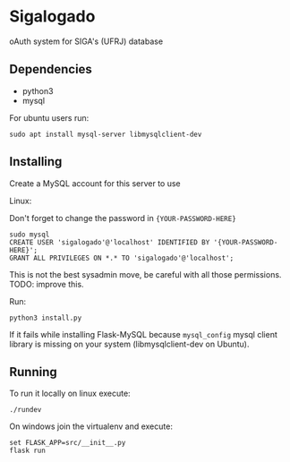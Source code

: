 # Sigalogado

oAuth system for SIGA's (UFRJ) database

## Dependencies

- python3
- mysql

For ubuntu users run:

```
sudo apt install mysql-server libmysqlclient-dev
```

## Installing

Create a MySQL account for this server to use

Linux:

Don't forget to change the password in `{YOUR-PASSWORD-HERE}`

```
sudo mysql
CREATE USER 'sigalogado'@'localhost' IDENTIFIED BY '{YOUR-PASSWORD-HERE}';
GRANT ALL PRIVILEGES ON *.* TO 'sigalogado'@'localhost';
```

This is not the best sysadmin move, be careful with all those permissions. TODO: improve this.

Run:

`python3 install.py`

If it fails while installing Flask-MySQL because `mysql_config` mysql client library is missing on your system (libmysqlclient-dev on Ubuntu).

## Running

To run it locally on linux execute:

`./rundev`

On windows join the virtualenv and execute:

```
set FLASK_APP=src/__init__.py
flask run
```
